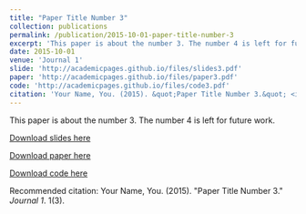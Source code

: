 ```yaml
---
title: "Paper Title Number 3"
collection: publications
permalink: /publication/2015-10-01-paper-title-number-3
excerpt: 'This paper is about the number 3. The number 4 is left for future work.'
date: 2015-10-01
venue: 'Journal 1'
slide: 'http://academicpages.github.io/files/slides3.pdf'
paper: 'http://academicpages.github.io/files/paper3.pdf'
code: 'http://academicpages.github.io/files/code3.pdf'
citation: 'Your Name, You. (2015). &quot;Paper Title Number 3.&quot; <i>Journal 1</i>. 1(3).'
---
```

This paper is about the number 3. The number 4 is left for future work.

[Download slides here](http://academicpages.github.io/files/slides3.pdf)

[Download paper here](http://academicpages.github.io/files/paper3.pdf)

[Download code here](http://academicpages.github.io/files/code3.pdf)

Recommended citation: Your Name, You. (2015). "Paper Title Number 3." <i>Journal 1</i>. 1(3).